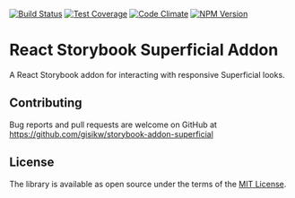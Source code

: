[![Build Status](https://travis-ci.org/gisikw/storybook-addon-superficial.svg?branch=master)](https://travis-ci.org/gisikw/storybook-addon-superficial)
[![Test Coverage](https://codeclimate.com/github/gisikw/storybook-addon-superficial/badges/coverage.svg)](https://codeclimate.com/github/gisikw/storybook-addon-superficial/coverage)
[![Code Climate](https://codeclimate.com/github/gisikw/storybook-addon-superficial/badges/gpa.svg)](https://codeclimate.com/github/gisikw/storybook-addon-superficial)
[![NPM Version](https://img.shields.io/npm/v/storybook-addon-superficial.svg)](https://www.npmjs.com/package/storybook-addon-superficial)

# React Storybook Superficial Addon

A React Storybook addon for interacting with responsive Superficial looks.

## Contributing

Bug reports and pull requests are welcome on GitHub at https://github.com/gisikw/storybook-addon-superficial

## License

The library is available as open source under the terms of the [MIT License](http://opensource.org/licenses/MIT).
